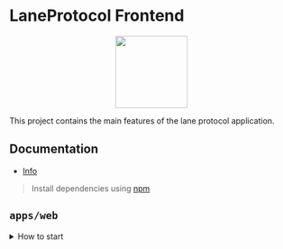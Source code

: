 # LaneProtocol Frontend

<p align="center">
  <a href="https://laneprotocol.vercel.app">
      <img src="https://laneprotocol.vercel.app/favicon.ico" height="128">
  </a>
</p>

This project contains the main features of the lane protocol application.


## Documentation

- [Info](doc/Info.md)

> Install dependencies using [npm](https://npmjs.com)

## `apps/web`
<details>
<summary>
How to start
</summary>

```sh
npm i
```

start the development server
```sh
npm start
```

build with production mode
```sh
npm build

# start the application after build
npm start
```
</details>
